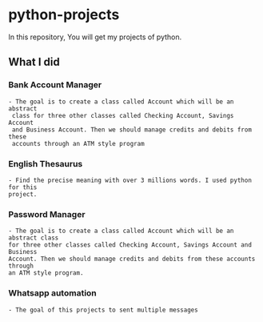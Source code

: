 # python-projects 
In this repository, You will get my projects of python. 

## What I did

### Bank Account Manager

    - The goal is to create a class called Account which will be an abstract
     class for three other classes called Checking Account, Savings Account 
     and Business Account. Then we should manage credits and debits from these 
     accounts through an ATM style program

### English Thesaurus

    - Find the precise meaning with over 3 millions words. I used python for this
    project. 
    
### Password Manager

    - The goal is to create a class called Account which will be an abstract class
    for three other classes called Checking Account, Savings Account and Business
    Account. Then we should manage credits and debits from these accounts through 
    an ATM style program.

### Whatsapp automation
    - The goal of this projects to sent multiple messages 

